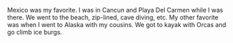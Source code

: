 Mexico was my favorite. I was in Cancun and Playa Del Carmen while I was there. We went to the beach, zip-lined, cave diving, etc.
My other favorite was when I went to Alaska with my cousins. We got to kayak with Orcas and go climb ice burgs.
